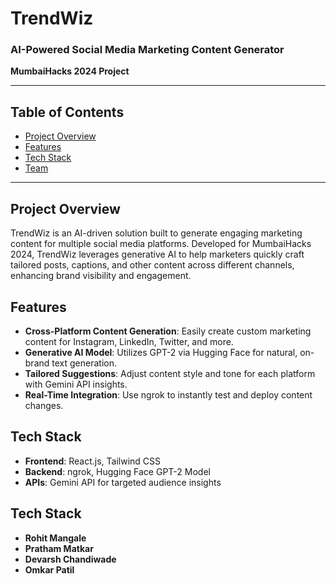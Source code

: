 # TrendWiz

### AI-Powered Social Media Marketing Content Generator  
**MumbaiHacks 2024 Project**

---

## Table of Contents

- [Project Overview](#project-overview)
- [Features](#features)
- [Tech Stack](#tech-stack)
- [Team](#team)

---

## Project Overview

TrendWiz is an AI-driven solution built to generate engaging marketing content for multiple social media platforms. Developed for MumbaiHacks 2024, TrendWiz leverages generative AI to help marketers quickly craft tailored posts, captions, and other content across different channels, enhancing brand visibility and engagement.

## Features

- **Cross-Platform Content Generation**: Easily create custom marketing content for Instagram, LinkedIn, Twitter, and more.
- **Generative AI Model**: Utilizes GPT-2 via Hugging Face for natural, on-brand text generation.
- **Tailored Suggestions**: Adjust content style and tone for each platform with Gemini API insights.
- **Real-Time Integration**: Use ngrok to instantly test and deploy content changes.

## Tech Stack

- **Frontend**: React.js, Tailwind CSS
- **Backend**: ngrok, Hugging Face GPT-2 Model
- **APIs**: Gemini API for targeted audience insights

## Tech Stack

- **Rohit Mangale**
- **Pratham Matkar**
- **Devarsh Chandiwade**
- **Omkar Patil**
